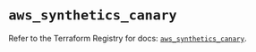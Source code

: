 # `aws_synthetics_canary`

Refer to the Terraform Registry for docs: [`aws_synthetics_canary`](https://registry.terraform.io/providers/hashicorp/aws/3.76.1/docs/resources/synthetics_canary).
